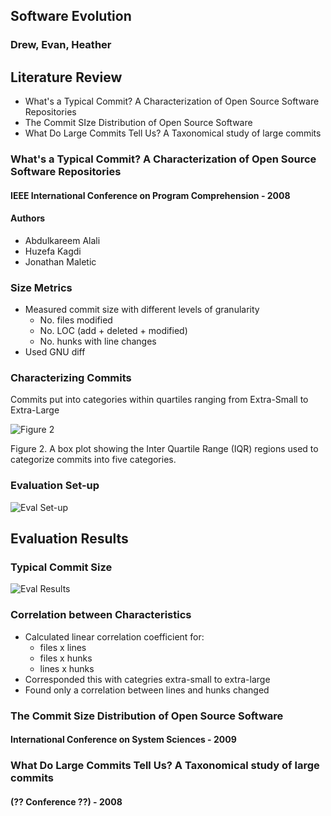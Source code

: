 ## Software Evolution
### Drew, Evan, Heather


## Literature Review
- What's a Typical Commit? A Characterization of Open Source Software Repositories
- The Commit SIze Distribution of Open Source Software
- What Do Large Commits Tell Us? A Taxonomical study of large commits


### What's a Typical Commit? A Characterization of Open Source Software Repositories
#### IEEE International Conference on Program Comprehension - 2008


#### Authors
- Abdulkareem Alali
- Huzefa Kagdi
- Jonathan Maletic


### Size Metrics
- Measured commit size with different levels of granularity
   - No. files modified
   - No. LOC (add + deleted + modified)
   - No. hunks with line changes
- Used GNU diff


### Characterizing Commits
Commits put into categories within quartiles ranging from Extra-Small to Extra-Large

![Figure 2](/pics/fig1.2.png)

Figure 2.  A box plot showing the Inter Quartile Range (IQR) regions used to categorize commits into five categories.


### Evaluation Set-up

![Eval Set-up](/pics/evalsetup.png)


## Evaluation Results


<!--
  Point out that 75% of the commits are small or extra-small.
  However, larger commits do happen with "non-trivial frequency"
  The largest commits tend to touch every file (ie, license update)
-->
### Typical Commit Size

![Eval Results](/pics/evalresults1.png)


### Correlation between Characteristics
- Calculated linear correlation coefficient for:
    - files x lines
    - files x hunks
    - lines x hunks
- Corresponded this with categries extra-small to extra-large
- Found only a correlation between lines and hunks changed


### The Commit Size Distribution of Open Source Software
#### International Conference on System Sciences - 2009


### What Do Large Commits Tell Us? A Taxonomical study of large commits
#### (?? Conference ??) - 2008
